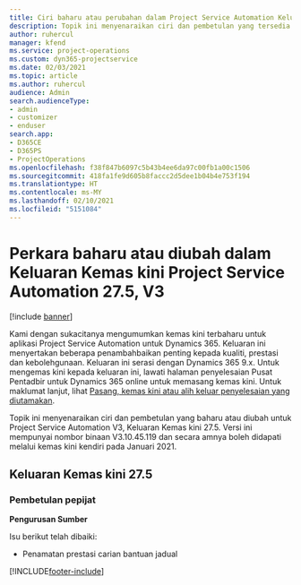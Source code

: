```yaml
---
title: Ciri baharu atau perubahan dalam Project Service Automation Keluaran Kemas Kini 27.5 Hotfix, V3
description: Topik ini menyenaraikan ciri dan pembetulan yang tersedia dalam Project Service Automation Keluaran Kemas kini 27.5 Hotfix, V3.
author: ruhercul
manager: kfend
ms.service: project-operations
ms.custom: dyn365-projectservice
ms.date: 02/03/2021
ms.topic: article
ms.author: ruhercul
audience: Admin
search.audienceType:
- admin
- customizer
- enduser
search.app:
- D365CE
- D365PS
- ProjectOperations
ms.openlocfilehash: f38f847b6097c5b43b4ee6da97c00fb1a00c1506
ms.sourcegitcommit: 418fa1fe9d605b8faccc2d5dee1b04b4e753f194
ms.translationtype: HT
ms.contentlocale: ms-MY
ms.lasthandoff: 02/10/2021
ms.locfileid: "5151084"
---
```

# <a name="whats-new-or-changed-in-project-service-automation-update-release-275-v3"></a>Perkara baharu atau diubah dalam Keluaran Kemas kini Project Service Automation 27.5, V3

[!include [banner](../includes/psa-now-project-operations.md)]

Kami dengan sukacitanya mengumumkan kemas kini terbaharu untuk aplikasi Project Service Automation untuk Dynamics 365. Keluaran ini menyertakan beberapa penambahbaikan penting kepada kualiti, prestasi dan kebolehgunaan. Keluaran ini serasi dengan Dynamics 365 9.x. Untuk mengemas kini kepada keluaran ini, lawati halaman penyelesaian Pusat Pentadbir untuk Dynamics 365 online untuk memasang kemas kini. Untuk maklumat lanjut, lihat [Pasang, kemas kini atau alih keluar penyelesaian yang diutamakan](https://docs.microsoft.com/power-platform/admin/install-remove-preferred-solution).

Topik ini menyenaraikan ciri dan pembetulan yang baharu atau diubah untuk Project Service Automation V3, Keluaran Kemas kini 27.5. Versi ini mempunyai nombor binaan V3.10.45.119 dan secara amnya boleh didapati melalui kemas kini kendiri pada Januari 2021.

## <a name="update-release-275"></a>Keluaran Kemas kini 27.5

### <a name="bug-fixes"></a>Pembetulan pepijat


**Pengurusan Sumber**

Isu berikut telah dibaiki:

- Penamatan prestasi carian bantuan jadual


[!INCLUDE[footer-include](../includes/footer-banner.md)]
